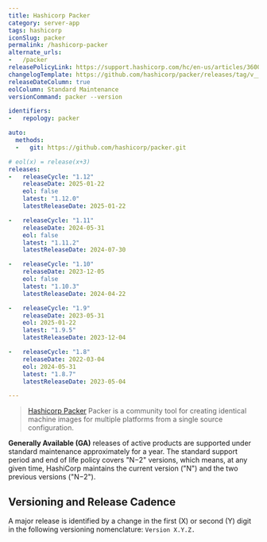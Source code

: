 ```yaml
---
title: Hashicorp Packer
category: server-app
tags: hashicorp
iconSlug: packer
permalink: /hashicorp-packer
alternate_urls:
-   /packer
releasePolicyLink: https://support.hashicorp.com/hc/en-us/articles/360021185113-Support-Period-and-End-of-Life-EOL-Policy
changelogTemplate: https://github.com/hashicorp/packer/releases/tag/v__LATEST__
releaseDateColumn: true
eolColumn: Standard Maintenance
versionCommand: packer --version

identifiers:
-   repology: packer

auto:
  methods:
  -   git: https://github.com/hashicorp/packer.git

# eol(x) = release(x+3)
releases:
-   releaseCycle: "1.12"
    releaseDate: 2025-01-22
    eol: false
    latest: "1.12.0"
    latestReleaseDate: 2025-01-22

-   releaseCycle: "1.11"
    releaseDate: 2024-05-31
    eol: false
    latest: "1.11.2"
    latestReleaseDate: 2024-07-30

-   releaseCycle: "1.10"
    releaseDate: 2023-12-05
    eol: false
    latest: "1.10.3"
    latestReleaseDate: 2024-04-22

-   releaseCycle: "1.9"
    releaseDate: 2023-05-31
    eol: 2025-01-22
    latest: "1.9.5"
    latestReleaseDate: 2023-12-04

-   releaseCycle: "1.8"
    releaseDate: 2022-03-04
    eol: 2024-05-31
    latest: "1.8.7"
    latestReleaseDate: 2023-05-04

---
```


> [Hashicorp Packer](https://www.packer.io/) Packer is a community tool for creating identical machine images for multiple platforms from a single source configuration.


**Generally Available (GA)** releases of active products are supported under standard maintenance approximately
for a year. The standard support period and end of life policy covers "N−2" versions,
which means, at any given time, HashiCorp maintains the current version ("N") and the two previous versions ("N−2").


## Versioning and Release Cadence

A major release is identified by a change in the first (X) or second (Y) digit in the following
versioning nomenclature: `Version X.Y.Z.`
